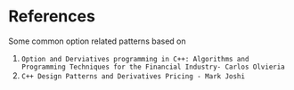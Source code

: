 # References

Some common option related patterns based on 
1. `Option and Derviatives programming in C++: Algorithms and Programming Techniques for the Financial Industry- Carlos Olvieria`
2. `C++ Design Patterns and Derivatives Pricing - Mark Joshi`
